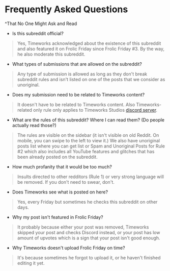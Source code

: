# **Frequently Asked Questions**

^That No One Might Ask and Read

* Is this subreddit official?

> Yes, Timeworks acknowledged about the existence of this subreddit and also featured it on Frolic Friday since Frolic Friday #3. By the way, he also moderate this subreddit.

* What types of submissions that are allowed on the subreddit?

> Any type of submission is allowed as long as they don't break subreddit rules and isn't listed on one of the posts that we consider as unoriginal.

* Does my submission need to be related to Timeworks content?

> It doesn't have to be related to Timeworks content. Also Timeworks-related only rule only applies to Timeworks Studios [discord server](https://discord.gg/Timeworks).

* What are the rules of this subreddit? Where I can read them? (Do people actually read those?)

> The rules are visible on the sidebar (it isn't visible on old Reddit. On mobile, you can swipe to the left to view it.) We also have unoriginal posts list where you can get list or Spam and Unoriginal Posts for Rule #2 which also includes all YouTube features and glitches that has been already posted on the subreddit.

* How much profanity that it would be too much?

> Insults directed to other redditors (Rule 1) or very strong language will be removed. If you don't need to swear, don't.

* Does Timeworks see what is posted on here?

> Yes, every Friday but sometimes he checks this subreddit on other days.

* Why my post isn't featured in Frolic Friday?

> It probably because either your post was removed, Timeworks skipped your post and checks Discord instead, or your post has low amount of upvotes which is a sign that your post isn't good enough.

* Why Timeworks doesn't upload Frolic Friday on time?

> It's because sometimes he forgot to upload it, or he haven't finished editing it yet.